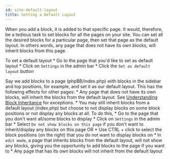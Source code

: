 ```yaml
---
id: site-default-layout
title: Setting a Default Layout
---
```


When you add a block, it is added to that specific page. It would, therefore, be a tedious task to set blocks for all the pages on your site. You can set all the desired blocks for a particular page, then set that page as the default layout. In others words, any page that does not have its own blocks, will inherit blocks from this page.

To set a default layout * Go to the page that you'd like to set as default layout * Click on `Settings` in the admin bar * Click the `Set as default layout` button

Say we add blocks to a page (phpBB/index.php) with blocks in the sidebar and top positions, for example, and set it as our default layout. This has the following effects for other pages: * Any page that does not have its own blocks, will inherit the blocks from the default layout. See [Understanding Block Inheritance](./blocks-inheritance.md) for exceptions. * You may still inherit blocks from a default layout (index.php) but choose to not display blocks on some block positions or not display any blocks at all. To do this, * Go to the page that you don't want all/some blocks to display * Click on `Settings` in the admin bar * Select `Do not show blocks on this page` if you don't want to inherit/display any blocks on this page OR * Use CTRL + click to select the block positions (on the right) that you do not want to display blocks on * In `edit mode`, a page that inherits blocks from the default layout, will not show any blocks, giving you the opportunity to add blocks to the page if you want to * Any page that has its own blocks will not inherit from the default layout